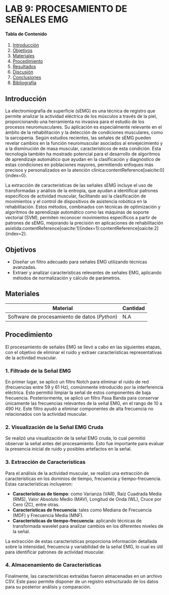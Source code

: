 # LAB 9: PROCESAMIENTO DE SEÑALES EMG

#### **Tabla de Contenido**
1. [Introducción](#introduccion)
2. [Objetivos](#objetivos)
3. [Materiales](#materiales)
4. [Procedimiento](#procedimiento)
5. [Resultados](#resultados)
6. [Discusión](#discusion)
7. [Conclusiones](#conclusiones)
8. [Bibliografía](#bibliografia)

## Introducción

La electromiografía de superficie (sEMG) es una técnica de registro que permite analizar la actividad eléctrica de los músculos a través de la piel, proporcionando una herramienta no invasiva para el estudio de los procesos neuromusculares. Su aplicación es especialmente relevante en el ámbito de la rehabilitación y la detección de condiciones musculares, como la sarcopenia. Según estudios recientes, las señales de sEMG pueden revelar cambios en la función neuromuscular asociados al envejecimiento y a la disminución de masa muscular, característicos de esta condición. Esta tecnología también ha mostrado potencial para el desarrollo de algoritmos de aprendizaje automático que ayudan en la clasificación y diagnóstico de estas condiciones en poblaciones mayores, permitiendo enfoques más precisos y personalizados en la atención clínica&#8203;:contentReference[oaicite:0]{index=0}.

La extracción de características de las señales sEMG incluye el uso de transformadas y análisis de la entropía, que ayudan a identificar patrones específicos de actividad muscular, facilitando así la clasificación de movimientos y el control de dispositivos de asistencia robótica en la rehabilitación. Estos métodos, combinados con técnicas de optimización y algoritmos de aprendizaje automático como las máquinas de soporte vectorial (SVM), permiten reconocer movimientos específicos a partir de patrones de sEMG, mejorando la precisión en aplicaciones de rehabilitación asistida&#8203;:contentReference[oaicite:1]{index=1}&#8203;:contentReference[oaicite:2]{index=2}.


## Objetivos <a name="objetivos"></a>
- Diseñar un filtro adecuado para señales EMG utilizando técnicas avanzadas.
- Extraer y analizar características relevantes de señales EMG, aplicando métodos de normalización y cálculo de parámetros.

## Materiales <a name="materiales"></a>
| Material | Cantidad |
|----------|----------|
| Software de procesamiento de datos (*Python*) | N.A |

## Procedimiento <a name="procedimiento"></a>

El procesamiento de señales EMG se llevó a cabo en las siguientes etapas, con el objetivo de eliminar el ruido y extraer características representativas de la actividad muscular.

### 1. Filtrado de la Señal EMG

En primer lugar, se aplicó un filtro Notch para eliminar el ruido de red (frecuencias entre 59 y 61 Hz), comúnmente introducido por la interferencia eléctrica. Esto permitió limpiar la señal de estos componentes de baja frecuencia. Posteriormente, se aplicó un filtro Pasa Banda para conservar únicamente las frecuencias relevantes de la señal EMG, en el rango de 10 a 490 Hz. Este filtro ayudó a eliminar componentes de alta frecuencia no relacionados con la actividad muscular.

### 2. Visualización de la Señal EMG Cruda

Se realizó una visualización de la señal EMG cruda, lo cual permitió observar la señal antes del procesamiento. Esto fue importante para evaluar la presencia inicial de ruido y posibles artefactos en la señal.

### 3. Extracción de Características

Para el análisis de la actividad muscular, se realizó una extracción de características en los dominios de tiempo, frecuencia y tiempo-frecuencia. Estas características incluyeron:
- **Características de tiempo**: como Varianza (VAR), Raíz Cuadrada Media (RMS), Valor Absoluto Medio (MAV), Longitud de Onda (WL), Cruce por Cero (ZC), entre otras.
- **Características de frecuencia**: tales como Mediana de Frecuencia (MDF) y Frecuencia Media (MNF).
- **Características de tiempo-frecuencia**: aplicando técnicas de transformada wavelet para analizar cambios en los diferentes niveles de la señal.

La extracción de estas características proporciona información detallada sobre la intensidad, frecuencia y variabilidad de la señal EMG, lo cual es útil para identificar patrones de actividad muscular.

### 4. Almacenamiento de Características

Finalmente, las características extraídas fueron almacenadas en un archivo CSV. Este paso permite disponer de un registro estructurado de los datos para su posterior análisis y comparación.
